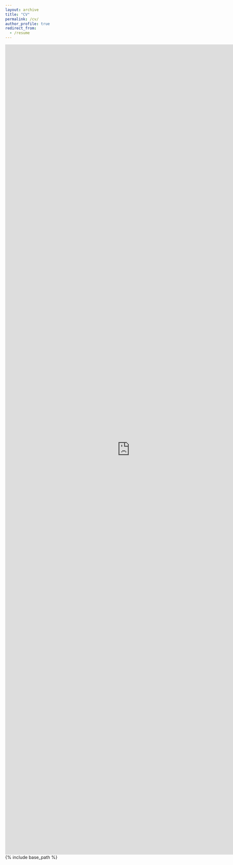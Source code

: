 ```yaml
---
layout: archive
title: "CV"
permalink: /cv/
author_profile: true
redirect_from:
  - /resume
---
```

<center><iframe src="https://docs.google.com/document/d/e/2PACX-1vSVVtEQTHxGWjQPTnpU0fw08ADqGmOKxc7gLvDliDmcGfbFU8eRgfHWVMPnJ2Q8iXrRKRBPxmVo-McY/pub?embedded=true" width="800px" height="2600px" frameBorder="0" ></iframe></center>
{% include base_path %}